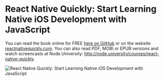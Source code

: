 # React Native Quickly: Start Learning Native iOS Development with JavaScript

You can read the book online for FREE [here on GitHub](https://github.com/azat-co/react-native-quickly/blob/master/manuscript/chapter01.md) or on the website [reactnativequickly.com](http://reactnativequickly.com). You can also read PDF, MOBI or EPUB versions and watch screencasts at Node.University: <http://node.university/courses/react-native-quickly>.

![React Native Quickly: Start Learning Native iOS Development with JavaScript](https://github.com/azat-co/react-native-quickly/raw/master/manuscript/images/title_page.png)